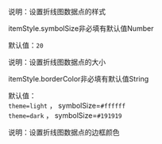 说明：设置折线图数据点的样式

<p class='ev_expand_title'>itemStyle.symbolSize<span class='ev_expand_required'>非必填</span><span class='ev_expand_defaults'>有默认值</span><span class='ev_expand_type'>Number</span>

<p class='ev_expand_introduce'>默认值：<code>20</code>

<p class='ev_expand_introduce'>说明：设置折线图数据点的大小

<p class='ev_expand_title'>itemStyle.borderColor<span class='ev_expand_required'>非必填</span><span class='ev_expand_defaults'>有默认值</span><span class='ev_expand_type'>String</span>

<p class='ev_expand_introduce'>默认值：<br>
<code>theme=light</code> ， symbolSize=<code>#ffffff</code><br>
<code>theme=dark</code> ， symbolSize=<code>#191919</code>

<p class='ev_expand_introduce'>说明：设置折线图数据点的边框颜色
